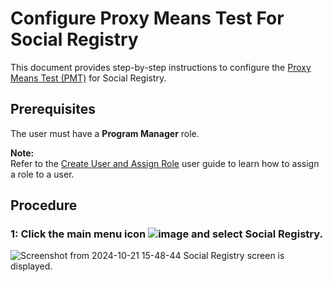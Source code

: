 # Configure Proxy Means Test For Social Registry

This document provides step-by-step instructions to configure the [Proxy Means Test (PMT)](https://docs.openg2p.org/pbms/functionality/eligibility/proxy-means-test) for Social Registry.

## Prerequisites

The user must have a **Program Manager** role.

**Note:**  
Refer to the [Create User and Assign Role](https://docs.openg2p.org/pbms/functionality/administration/role-based-access-control/user-guides/assign-roles-to-users) user guide to learn how to assign a role to a user.

## Procedure

### 1: Click the main menu icon ![image](https://github.com/user-attachments/assets/5f2a8223-5f1f-4988-a4c9-54b2ae1bf127) and select Social Registry.
![Screenshot from 2024-10-21 15-48-44](https://github.com/user-attachments/assets/0b96d735-b014-4832-96bf-c7b4e5390212)
Social Registry screen is displayed.
